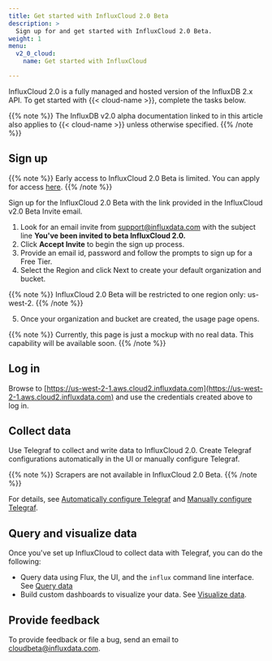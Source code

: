```yaml
---
title: Get started with InfluxCloud 2.0 Beta
description: >
  Sign up for and get started with InfluxCloud 2.0 Beta.
weight: 1
menu:
  v2_0_cloud:
    name: Get started with InfluxCloud

---
```

InfluxCloud 2.0 is a fully managed and hosted version of the InfluxDB 2.x API. To get started with {{< cloud-name >}}, complete the tasks below.

{{% note %}}
The InfluxDB v2.0 alpha documentation linked to in this article also applies to {{< cloud-name >}} unless otherwise specified. 
{{% /note %}}

## Sign up

{{% note %}}
Early access to InfluxCloud 2.0 Beta is limited. You can apply for access [here](https://www.influxdata.com/influxcloud2beta/).
{{% /note %}}

Sign up for the InfluxCloud 2.0 Beta with the link provided in the InfluxCloud v2.0 Beta Invite email.

1. Look for an email invite from support@influxdata.com with the subject line **You've been invited to beta InfluxCloud 2.0.**
2. Click **Accept Invite** to begin the sign up process.
3. Provide an email id, password and follow the prompts to sign up for a Free Tier.
4. Select the Region and click Next to create your default organization and bucket.

  {{% note %}}
  InfluxCloud 2.0 Beta will be restricted to one region only: us-west-2.
  {{% /note %}}

5. Once your organization and bucket are created, the usage page opens.

  {{% note %}}
  Currently, this page is just a mockup with no real data. This capability will be available soon.
  {{% /note %}}

## Log in

Browse to [https://us-west-2-1.aws.cloud2.influxdata.com](https://us-west-2-1.aws.cloud2.influxdata.com) and use the credentials created above to log in.

## Collect data

Use Telegraf to collect and write data to InfluxCloud 2.0. Create Telegraf configurations automatically in the UI or manually configure Telegraf.

  {{% note %}}
  Scrapers are not available in InfluxCloud 2.0 Beta.
  {{% /note %}}

For details, see [Automatically configure Telegraf](https://v2.docs.influxdata.com/v2.0/collect-data/use-telegraf/auto-config/#create-a-telegraf-configuration) and [Manually configure Telegraf](https://v2.docs.influxdata.com/v2.0/collect-data/use-telegraf/manual-config/).

## Query and visualize data

Once you've set up InfluxCloud to collect data with Telegraf, you can do the following:

* Query data using Flux, the UI, and the `influx` command line interface. See [Query data](https://v2.docs.influxdata.com/v2.0/query-data/)
* Build custom dashboards to visualize your data. See [Visualize data](https://v2.docs.influxdata.com/v2.0/visualize-data/).

## Provide feedback

To provide feedback or file a bug, send an email to cloudbeta@influxdata.com.
